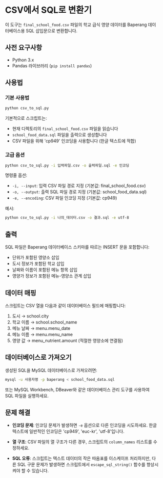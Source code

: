 # CSV에서 SQL로 변환기

이 도구는 `final_school_food.csv` 파일의 학교 급식 영양 데이터를 Baperang 데이터베이스용 SQL 삽입문으로 변환합니다.

## 사전 요구사항

- Python 3.x
- Pandas 라이브러리 (`pip install pandas`)

## 사용법

### 기본 사용법

```bash
python csv_to_sql.py
```

기본적으로 스크립트는:
- 현재 디렉토리의 `final_school_food.csv` 파일을 읽습니다
- `school_food_data.sql` 파일을 출력으로 생성합니다
- CSV 파일을 위해 'cp949' 인코딩을 사용합니다 (한글 텍스트에 적합)

### 고급 옵션

```bash
python csv_to_sql.py -i 입력파일.csv -o 출력파일.sql -e 인코딩
```

명령줄 옵션:
- `-i, --input`: 입력 CSV 파일 경로 지정 (기본값: final_school_food.csv)
- `-o, --output`: 출력 SQL 파일 경로 지정 (기본값: school_food_data.sql)
- `-e, --encoding`: CSV 파일 인코딩 지정 (기본값: cp949)

예시:
```bash
python csv_to_sql.py -i 나의_데이터.csv -o 결과.sql -e utf-8
```

## 출력

SQL 파일은 Baperang 데이터베이스 스키마를 따르는 INSERT 문을 포함합니다:
- 단위가 포함된 영양소 삽입
- 도시 정보가 포함된 학교 삽입
- 날짜와 이름이 포함된 메뉴 항목 삽입
- 영양가 정보가 포함된 메뉴-영양소 관계 삽입

## 데이터 매핑

스크립트는 CSV 열을 다음과 같이 데이터베이스 필드에 매핑합니다:

1. 도시 → school.city
2. 학교 이름 → school.school_name
3. 메뉴 날짜 → menu.menu_date
4. 메뉴 이름 → menu.menu_name
5. 영양 값 → menu_nutrient.amount (적절한 영양소에 연결됨)

## 데이터베이스로 가져오기

생성된 SQL을 MySQL 데이터베이스로 가져오려면:

```bash
mysql -u 사용자명 -p baperang < school_food_data.sql
```

또는 MySQL Workbench, DBeaver와 같은 데이터베이스 관리 도구를 사용하여 SQL 파일을 실행하세요.

## 문제 해결

- **인코딩 문제**: 인코딩 문제가 발생하면 `-e` 옵션으로 다른 인코딩을 시도하세요. 한글 텍스트에 일반적인 인코딩은 'cp949', 'euc-kr', 'utf-8'입니다.

- **열 구조**: CSV 파일의 열 구조가 다른 경우, 스크립트의 `column_names` 리스트를 수정하세요.

- **SQL 오류**: 스크립트는 텍스트 데이터의 작은 따옴표를 이스케이프 처리하지만, 다른 SQL 구문 문제가 발생하면 스크립트에서 `escape_sql_string()` 함수를 향상시켜야 할 수 있습니다. 